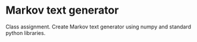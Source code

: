 # Markov text generator

Class assignment. Create Markov text generator using numpy and standard python libraries.
